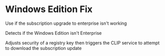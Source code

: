 # Windows Edition Fix
Use if the subscription upgrade to enterprise isn't working

Detects if the Windows Edition isn't Enterprise

Adjusts security of a registry key then triggers the CLIP service to attempt to download the subscription update